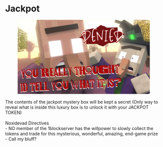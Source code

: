 # Jackpot



<figure><img src="../../../../.gitbook/assets/trolllol (1).png" alt=""><figcaption></figcaption></figure>

The contents of the jackpot mystery box will be kept a secret (Only way to reveal what is inside this luxury box is to unlock it with your JACKPOT TOKEN) \
\
Noxidevad Directives\
\- NO member of the 1blockserver has the willpower to slowly collect the tokens and trade for this mysterious, wonderful, amazing, end-game prize\
\- Call my bluff?

